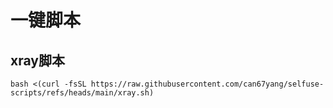 # 一键脚本

## xray脚本
```
bash <(curl -fsSL https://raw.githubusercontent.com/can67yang/selfuse-scripts/refs/heads/main/xray.sh)
```
